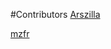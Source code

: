 #Contributors
[Arszilla][Arszilla]

[mzfr][mzfr]


[Arszilla]:     https://github.com/Arzilla
[mzfr]:         https://github.com/mzfr